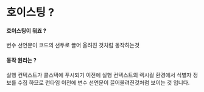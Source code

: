 # 호이스팅 ?

#### 호이스팅이 뭐죠 ?
변수 선언문이 코드의 선두로 끌어 올려진 것처럼 동작하는것

#### 동작 원리는 ? 
실행 컨텍스트가 콜스택에 푸시되기 이전에 실행 컨텍스트의 렉시컬 환경에서 식별자 정보를 수집 하므로 런타임 이전에 변수 선언문이 끌어올려진것처럼 보이는 것 입니다.
